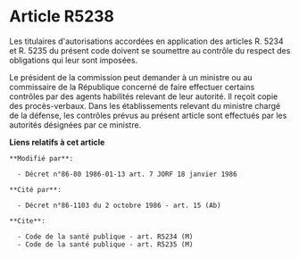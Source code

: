 # Article R5238

Les titulaires d'autorisations accordées en application des articles R. 5234 et R. 5235 du présent code doivent se soumettre
au contrôle du respect des obligations qui leur sont imposées.

Le président de la commission peut demander à un ministre ou au commissaire de la République concerné de faire effectuer
certains contrôles par des agents habilités relevant de leur autorité. Il reçoit copie des procès-verbaux. Dans les
établissements relevant du ministre chargé de la défense, les contrôles prévus au présent article sont effectués par les
autorités désignées par ce ministre.

**Liens relatifs à cet article**

	**Modifié par**:

	  - Décret n°86-80 1986-01-13 art. 7 JORF 18 janvier 1986

	**Cité par**:

	  - Décret n°86-1103 du 2 octobre 1986 - art. 15 (Ab)

	**Cite**:

	  - Code de la santé publique - art. R5234 (M)
	  - Code de la santé publique - art. R5235 (M)
